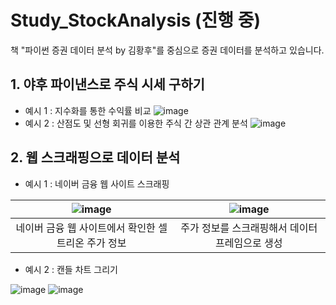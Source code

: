 # Study_StockAnalysis (진행 중)

책 "파이썬 증권 데이터 분석 by 김황후"를 중심으로 증권 데이터를 분석하고 있습니다.

## 1. 야후 파이낸스로 주식 시세 구하기
- 예시 1 : 지수화를 통한 수익률 비교
![image](https://github.com/alswjd2432/Study_StockAnalysis/assets/95081711/50bd192e-c018-4087-ab43-f5775349256c)
- 예시 2 : 산점도 및 선형 회귀를 이용한 주식 간 상관 관계 분석
![image](https://github.com/alswjd2432/Study_StockAnalysis/assets/95081711/d5cb4db5-3989-41f5-aa9b-a138e93f7420)

## 2. 웹 스크래핑으로 데이터 분석
- 예시 1 : 네이버 금융 웹 사이트 스크래핑
  
| ![image](https://github.com/alswjd2432/Study_StockAnalysis/assets/95081711/a8eb5693-d1aa-4cf0-a0e6-f6345219b171) | ![image](https://github.com/alswjd2432/Study_StockAnalysis/assets/95081711/c3a6db6f-2122-4fb2-ba9b-69fb2e557eda)|
|:---:|:---:|
| 네이버 금융 웹 사이트에서 확인한 셀트리온 주가 정보 | 주가 정보를 스크래핑해서 데이터 프레임으로 생성 |
- 예시 2 : 캔들 차트 그리기
  
![image](https://github.com/alswjd2432/Study_StockAnalysis/assets/95081711/61c01877-fdb9-4cf5-b402-d4684777e289)
![image](https://github.com/alswjd2432/Study_StockAnalysis/assets/95081711/69ce195c-fd30-425f-90a3-762198722eef)

